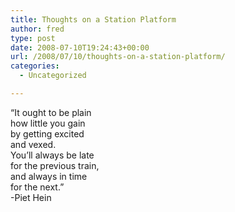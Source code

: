 ```yaml
---
title: Thoughts on a Station Platform
author: fred
type: post
date: 2008-07-10T19:24:43+00:00
url: /2008/07/10/thoughts-on-a-station-platform/
categories:
  - Uncategorized

---
```

&#8220;It ought to be plain  
how little you gain  
by getting excited  
and vexed.  
You&#8217;ll always be late  
for the previous train,  
and always in time  
for the next.&#8221;  
-Piet Hein